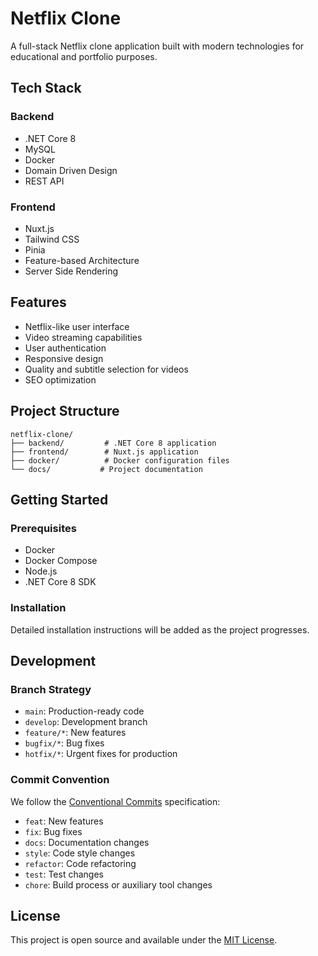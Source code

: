 # Netflix Clone

A full-stack Netflix clone application built with modern technologies for educational and portfolio purposes.

## Tech Stack

### Backend
- .NET Core 8
- MySQL
- Docker
- Domain Driven Design
- REST API

### Frontend
- Nuxt.js
- Tailwind CSS
- Pinia
- Feature-based Architecture
- Server Side Rendering

## Features
- Netflix-like user interface
- Video streaming capabilities
- User authentication
- Responsive design
- Quality and subtitle selection for videos
- SEO optimization

## Project Structure
```
netflix-clone/
├── backend/         # .NET Core 8 application
├── frontend/        # Nuxt.js application
├── docker/          # Docker configuration files
└── docs/           # Project documentation
```

## Getting Started

### Prerequisites
- Docker
- Docker Compose
- Node.js
- .NET Core 8 SDK

### Installation
Detailed installation instructions will be added as the project progresses.

## Development

### Branch Strategy
- `main`: Production-ready code
- `develop`: Development branch
- `feature/*`: New features
- `bugfix/*`: Bug fixes
- `hotfix/*`: Urgent fixes for production

### Commit Convention
We follow the [Conventional Commits](https://www.conventionalcommits.org/) specification:
- `feat`: New features
- `fix`: Bug fixes
- `docs`: Documentation changes
- `style`: Code style changes
- `refactor`: Code refactoring
- `test`: Test changes
- `chore`: Build process or auxiliary tool changes

## License
This project is open source and available under the [MIT License](LICENSE). 